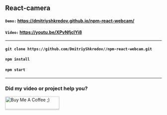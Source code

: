 ## React-camera

#### `Demo:` https://dmitriyshkredov.github.io/npm-react-webcam/

#### `Video:` https://youtu.be/XPvNfjclYi8

---

#### `git clone https://github.com/DmitriyShkredov//npm-react-webcam.git`

#### `npm install`

#### `npm start`

---

### Did my video or project help you?

<a href="https://www.buymeacoffee.com/DmitriyShkredov" target="_blank"><img src="https://www.buymeacoffee.com/assets/img/custom_images/orange_img.png" alt="Buy Me A Coffee ;)" style="height: 41px !important;width: 174px !important;box-shadow: 0px 3px 2px 0px rgba(190, 190, 190, 0.5) !important;-webkit-box-shadow: 0px 3px 2px 0px rgba(190, 190, 190, 0.5) !important;" ></a>
